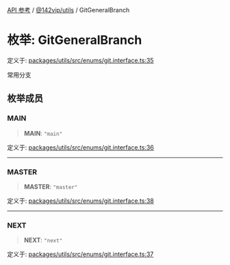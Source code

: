 [API 参考](../wiki/Home) / [@142vip/utils](../wiki/@142vip.utils) / GitGeneralBranch

# 枚举: GitGeneralBranch

定义于: [packages/utils/src/enums/git.interface.ts:35](https://github.com/142vip/core-x/blob/25cf658819688f02293d600e7003b5877a2f9489/packages/utils/src/enums/git.interface.ts#L35)

常用分支

## 枚举成员

### MAIN

> **MAIN**: `"main"`

定义于: [packages/utils/src/enums/git.interface.ts:36](https://github.com/142vip/core-x/blob/25cf658819688f02293d600e7003b5877a2f9489/packages/utils/src/enums/git.interface.ts#L36)

***

### MASTER

> **MASTER**: `"master"`

定义于: [packages/utils/src/enums/git.interface.ts:38](https://github.com/142vip/core-x/blob/25cf658819688f02293d600e7003b5877a2f9489/packages/utils/src/enums/git.interface.ts#L38)

***

### NEXT

> **NEXT**: `"next"`

定义于: [packages/utils/src/enums/git.interface.ts:37](https://github.com/142vip/core-x/blob/25cf658819688f02293d600e7003b5877a2f9489/packages/utils/src/enums/git.interface.ts#L37)
